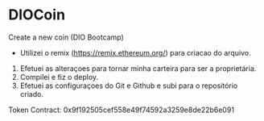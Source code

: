 # DIOCoin
Create a new coin (DIO Bootcamp)

- Utilizei o remix (https://remix.ethereum.org/) para criacao do arquivo.

1. Efetuei as alteraçoes para tornar minha carteira para ser a proprietária.
2. Compilei e fiz o deploy.
3. Efetuei as configuraçoes do Git e Github e subi para o repositório criado.


Token Contract:
0x9f192505cef558e49f74592a3259e8de22b6e091
